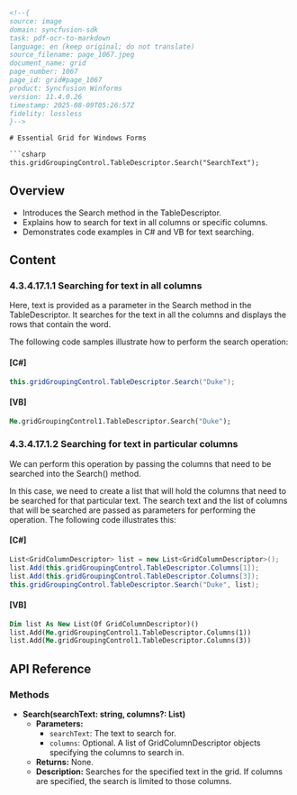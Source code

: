 ```html
<!--{
source: image
domain: syncfusion-sdk
task: pdf-ocr-to-markdown
language: en (keep original; do not translate)
source_filename: page_1067.jpeg
document_name: grid
page_number: 1067
page_id: grid#page_1067
product: Syncfusion Winforms
version: 11.4.0.26
timestamp: 2025-08-09T05:26:57Z
fidelity: lossless
}-->

# Essential Grid for Windows Forms

```csharp
this.gridGroupingControl.TableDescriptor.Search("SearchText");
```

## Overview

- Introduces the Search method in the TableDescriptor.
- Explains how to search for text in all columns or specific columns.
- Demonstrates code examples in C# and VB for text searching.

## Content

### 4.3.4.17.1.1 Searching for text in all columns

Here, text is provided as a parameter in the Search method in the TableDescriptor. It searches for the text in all the columns and displays the rows that contain the word.

The following code samples illustrate how to perform the search operation:

#### [C#]

```csharp
this.gridGroupingControl.TableDescriptor.Search("Duke");
```

#### [VB]

```vb
Me.gridGroupingControl1.TableDescriptor.Search("Duke");
```

### 4.3.4.17.1.2 Searching for text in particular columns

We can perform this operation by passing the columns that need to be searched into the Search() method.

In this case, we need to create a list that will hold the columns that need to be searched for that particular text. The search text and the list of columns that will be searched are passed as parameters for performing the operation. The following code illustrates this:

#### [C#]

```csharp
List<GridColumnDescriptor> list = new List<GridColumnDescriptor>();
list.Add(this.gridGroupingControl.TableDescriptor.Columns[1]);
list.Add(this.gridGroupingControl.TableDescriptor.Columns[3]);
this.gridGroupingControl.TableDescriptor.Search("Duke", list);
```

#### [VB]

```vb
Dim list As New List(Of GridColumnDescriptor)()
list.Add(Me.gridGroupingControl1.TableDescriptor.Columns(1))
list.Add(Me.gridGroupingControl1.TableDescriptor.Columns(3))
```

## API Reference

### Methods

- **Search(searchText: string, columns?: List<GridColumnDescriptor>)**
  - **Parameters:**
    - `searchText`: The text to search for.
    - `columns`: Optional. A list of GridColumnDescriptor objects specifying the columns to search in.
  - **Returns:** None.
  - **Description:** Searches for the specified text in the grid. If columns are specified, the search is limited to those columns.

<!-- tags: [Syncfusion Winforms, Grid, TableDescriptor, Search, GridColumnDescriptor] keywords: [Syncfusion, Winforms, Grid, TableDescriptor, Search, GridColumnDescriptor, C#, VB, text search, columns] -->
```